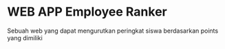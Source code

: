 # WEB APP Employee Ranker

Sebuah web yang dapat mengurutkan peringkat siswa berdasarkan points yang dimiliki

